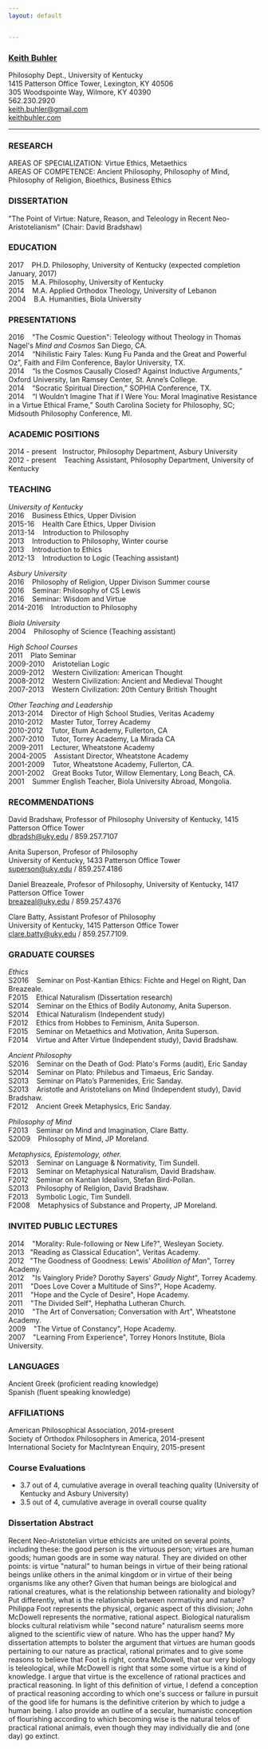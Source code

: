 ```yaml
---
layout: default


--- 
```


### [Keith Buhler](/Buhler-CV.pdf)
Philosophy Dept., University of Kentucky   
1415 Patterson Office Tower, Lexington, KY 40506   
305 Woodspointe Way, Wilmore, KY 40390    
562.230.2920   
[keith.buhler@gmail.com](emailto:keith.buhler@gmail.com)  
[keithbuhler.com](http://www.keithbuhler.com)

----------------------

### RESEARCH
AREAS OF SPECIALIZATION: Virtue Ethics, Metaethics       
AREAS OF COMPETENCE: Ancient Philosophy, Philosophy of Mind, Philosophy of Religion, Bioethics, Business Ethics    

### DISSERTATION
"The Point of Virtue: Nature, Reason, and Teleology in Recent Neo-Aristotelianism"  (Chair: David Bradshaw)



### EDUCATION

2017 &nbsp;&nbsp;  PH.D. Philosophy, University of Kentucky (expected completion January, 2017)  
2015  &nbsp;&nbsp; M.A. Philosophy, University of Kentucky   
2014  &nbsp;&nbsp; M.A. Applied Orthodox Theology, University of Lebanon   
2004  &nbsp;&nbsp; B.A. Humanities, Biola University   


### PRESENTATIONS

2016 &nbsp;&nbsp; "The Cosmic Question": Teleology without Theology in Thomas Nagel's *Mind and Cosmos*  San Diego, CA.   
2014 &nbsp;&nbsp;   “Nihilistic Fairy Tales: Kung Fu Panda and the Great and Powerful Oz”, Faith and Film Conference, Baylor University, TX.       
2014 &nbsp;&nbsp;  “Is the Cosmos Causally Closed? Against Inductive Arguments,” Oxford University, Ian Ramsey Center, St. Anne’s College.  
2014 &nbsp;&nbsp;  “Socratic Spiritual Direction,” SOPHIA Conference, TX.  
2014 &nbsp;&nbsp;  “I Wouldn’t Imagine That if I Were You: Moral Imaginative Resistance in a Virtue Ethical Frame,” South Carolina Society for Philosophy, SC;  Midsouth Philosophy Conference, MI.  



### ACADEMIC POSITIONS

2014 - present &nbsp;&nbsp;Instructor, Philosophy Department, Asbury University  
2012 - present &nbsp;&nbsp; Teaching Assistant, Philosophy Department, University of Kentucky  


### TEACHING


*University of Kentucky*  
2016 &nbsp;&nbsp; Business Ethics, Upper Division  
2015-16 &nbsp;&nbsp; Health Care Ethics, Upper Division           
2013-14 &nbsp;&nbsp; Introduction to Philosophy   
2013  &nbsp;&nbsp; Introduction to Philosophy, Winter course  
2013 &nbsp;&nbsp; Introduction to Ethics    
2012-13 &nbsp;&nbsp; Introduction to Logic  (Teaching assistant)  

*Asbury University*   
2016 &nbsp;&nbsp; Philosophy of Religion, Upper Divison Summer course  
2016 &nbsp;&nbsp; Seminar: Philosophy of CS Lewis  
2016 &nbsp;&nbsp; Seminar: Wisdom and Virtue    
2014-2016 &nbsp;&nbsp; Introduction to Philosophy  

*Biola University*  
2004 &nbsp;&nbsp; Philosophy of Science (Teaching assistant)

*High School Courses*    
2011 &nbsp;&nbsp; Plato Seminar   
2009-2010 &nbsp;&nbsp; Aristotelian Logic   
2009-2012 &nbsp;&nbsp; Western Civilization: American Thought    
2008-2012 &nbsp;&nbsp; Western Civilization: Ancient and Medieval Thought   
2007-2013 &nbsp;&nbsp; Western Civilization: 20th Century British Thought  
 
*Other Teaching and Leadership*    
2013-2014 &nbsp;&nbsp;   Director of High School Studies, Veritas Academy    
2010-2012  &nbsp;&nbsp;  Master Tutor, Torrey Academy     
2010-2012  &nbsp;&nbsp;  Tutor, Etum Academy, Fullerton, CA    
2007-2010  &nbsp;&nbsp;  Tutor, Torrey Academy, La Mirada CA   
2009-2011  &nbsp;&nbsp;  Lecturer, Wheatstone Academy   
2004-2005 &nbsp;&nbsp;   Assistant Director, Wheatstone Academy     
2001-2009  &nbsp;&nbsp;  Tutor, Wheatstone Academy, Fullerton, CA.   
2001-2002  &nbsp;&nbsp;  Great Books Tutor, Willow Elementary, Long Beach, CA.  
2001 &nbsp;&nbsp; Summer English Teacher, Biola University Abroad, Mongolia. 

 
 
### RECOMMENDATIONS

David Bradshaw, Professor of Philosophy
University of Kentucky, 1415 Patterson Office Tower   
[dbradsh@uky.edu](emailto:dbradsh@uky.edu) / 859.257.7107  

Anita Superson, Profesor of Philosophy  
University of Kentucky, 1433 Patterson Office Tower   
[superson@uky.edu](emailto:superson@uky.edu) / 859.257.4186  

Daniel Breazeale, Profesor of Philosophy, 
University of Kentucky, 1417 Patterson Office Tower  
[breazeal@uky.edu](emailto:breazeal@uky.edu) / 859.257.4376

Clare Batty, Assistant Profesor of Philosophy  
University of Kentucky, 1415 Patterson Office Tower    
[clare.batty@uky.edu](emailto:clare.batty@uky.edu) / 859.257.7109.  


### GRADUATE COURSES

*Ethics*  
S2016  &nbsp;&nbsp;  Seminar on Post-Kantian Ethics: Fichte and Hegel on Right, Dan Breazeale.  
F2015 &nbsp;&nbsp;  Ethical Naturalism (Dissertation research)   
S2014 &nbsp;&nbsp;  Seminar on the Ethics of Bodily Autonomy, Anita Superson.  
S2014 &nbsp;&nbsp;  Ethical Naturalism (Independent study)    
F2012 &nbsp;&nbsp;  Ethics from Hobbes to Feminism, Anita Superson.   
F2015 &nbsp;&nbsp;  Seminar on Metaethics and Motivation, Anita Superson.  
F2014 &nbsp;&nbsp;  Virtue and After Virtue (Independent study), David Bradshaw.     
 

*Ancient Philosophy*  
S2016 &nbsp;&nbsp;  Seminar on the Death of God: Plato's Forms (audit), Eric Sanday  
S2014 &nbsp;&nbsp;  Seminar on Plato: Philebus and Timaeus, Eric Sanday.    
S2013 &nbsp;&nbsp;  Seminar on Plato’s Parmenides, Eric Sanday.  
S2013 &nbsp;&nbsp;  Aristotle and Aristotelians on Mind (Independent study), David Bradshaw.  
F2012 &nbsp;&nbsp;  Ancient Greek Metaphysics, Eric Sanday.      

*Philosophy of Mind*  
F2013 &nbsp;&nbsp;  Seminar on Mind and Imagination, Clare Batty.   
S2009 &nbsp;&nbsp;  Philosophy of Mind, JP Moreland.   



*Metaphysics, Epistemology, other.*    
S2013 &nbsp;&nbsp;  Seminar on Language & Normativity, Tim Sundell.    
F2013 &nbsp;&nbsp;  Seminar on Metaphysical Naturalism, David Bradshaw.  
F2012 &nbsp;&nbsp;  Seminar on Kantian Idealism, Stefan Bird-Pollan.    
S2013 &nbsp;&nbsp;  Philosophy of Religion, David Bradshaw.    
F2013 &nbsp;&nbsp;  Symbolic Logic, Tim Sundell.    
F2008 &nbsp;&nbsp;  Metaphysics of Substance and Property, JP Moreland.  



### INVITED PUBLIC LECTURES
2014 &nbsp;&nbsp; "Morality: Rule-following or New Life?", Wesleyan Society.   
2013&nbsp;&nbsp; "Reading as Classical Education", Veritas Academy.  
2012 &nbsp;&nbsp;"The Goodness of Goodness: Lewis' *Abolition of Man*", Torrey Academy.   
2012 &nbsp;&nbsp; "Is Vainglory Pride? Dorothy Sayers' *Gaudy Night*", Torrey Academy.     
2011 &nbsp;&nbsp; "Does Love Cover a Multitude of Sins?", Hope Academy.  
2011 &nbsp;&nbsp; "Hope and the Cycle of Desire", Hope Academy.  
2011 &nbsp;&nbsp; "The Divided Self", Hephatha Lutheran Church.     
2010 &nbsp;&nbsp; "The Art of Conversation; Conversation with Art", Wheatstone Academy.  
2009 &nbsp;&nbsp; "The Virtue of Constancy", Hope Academy.     
2007 &nbsp;&nbsp; "Learning From Experience", Torrey Honors Institute, Biola University.   


### LANGUAGES ###
Ancient Greek (proficient reading knowledge)  
Spanish  (fluent speaking knowledge)  


### AFFILIATIONS
American Philosophical Association, 2014-present  
Society of Orthodox Philosophers in America, 2014-present  
International Society for MacIntyrean Enquiry, 2015-present 


### Course Evaluations

+  3.7 out of 4, cumulative average in overall teaching quality (University of Kentucky and Asbury University)
+  3.5 out of 4, cumulative average in overall course quality




### Dissertation Abstract

Recent Neo-Aristotelian virtue ethicists are united on several points, including these: the good person is the virtuous person; virtues are human goods; human goods are in some way natural. They are divided on other points: is virtue "natural" to human beings in virtue of their being rational beings unlike others in the animal kingdom or in virtue of their being organisms like any other? Given that human beings are biological and rational creatures, what is the relationship between rationality and biology? Put differently, what is the relationship between normativity and nature? Philippa Foot represents the physical, organic aspect of this division; John McDowell represents the normative, rational aspect. Biological naturalism blocks cultural relativism while "second nature" naturalism seems more aligned to the scientific view of nature. Who has the upper hand? My dissertation attempts to bolster the argument that virtues are human goods pertaining to our nature as practical, rational primates and to give some reasons to believe that Foot is right, contra McDowell, that our very biology is teleological, while McDowell is right that some some virtue is a kind of knowledge.  I argue that virtue is the excellence of rational practices and practical reasoning. In light of this definition of virtue, I defend a conception of practical reasoning according to which one's success or failure in pursuit of the good life for humans is the definitive criterion by which to judge a human being. I also provide an outline of a secular, humanistic conception of flourishing according to which becoming wise is the natural telos of practical rational animals, even though they may individually die and (one day) go extinct. 